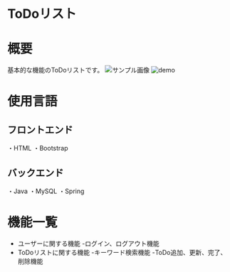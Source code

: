 # ToDoリスト
 
# 概要
 
基本的な機能のToDoリストです。
![サンプル画像](./netshop.png)
![demo](./demo.gif)
 
# 使用言語
 
## フロントエンド

・HTML
・Bootstrap

## バックエンド

・Java
・MySQL
・Spring
 
# 機能一覧
 
- ユーザーに関する機能
  -ログイン、ログアウト機能
- ToDoリストに関する機能
  -キーワード検索機能
  -ToDo追加、更新、完了、削除機能

